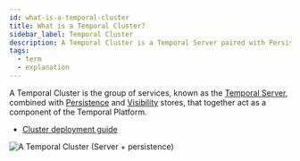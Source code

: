 ```yaml
---
id: what-is-a-temporal-cluster
title: What is a Temporal Cluster?
sidebar_label: Temporal Cluster
description: A Temporal Cluster is a Temporal Server paired with Persistence and Visibility stores.
tags:
  - term
  - explanation
---
```


A Temporal Cluster is the group of services, known as the [Temporal Server](/concepts/what-is-the-temporal-server), combined with [Persistence](/concepts/what-is-persistence) and [Visibility](/concepts/what-is-visibility) stores, that together act as a component of the Temporal Platform.

- [Cluster deployment guide](/cluster-deployment-guide)

![A Temporal Cluster (Server + persistence)](/diagrams/temporal-cluster.svg)
